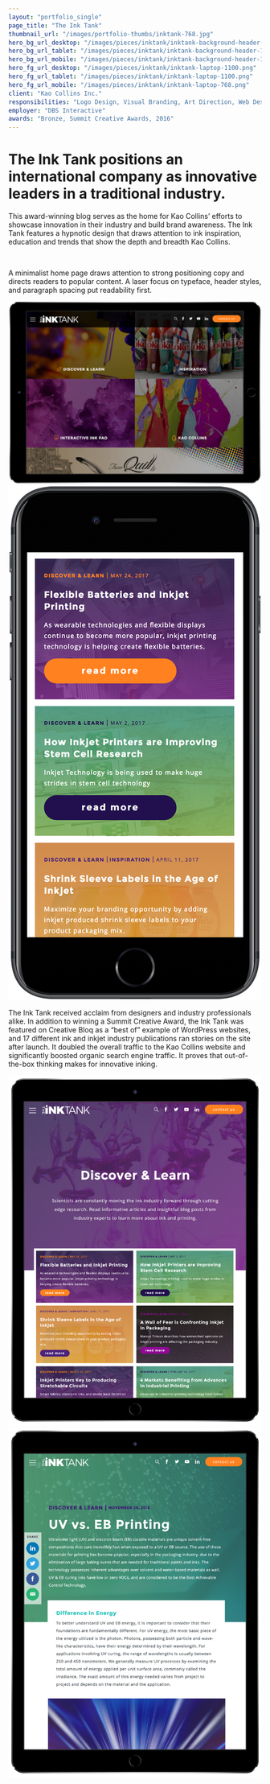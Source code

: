 ```yaml
---
layout: "portfolio_single"
page_title: "The Ink Tank"
thumbnail_url: "/images/portfolio-thumbs/inktank-768.jpg"
hero_bg_url_desktop: "/images/pieces/inktank/inktank-background-header-2000.jpg"
hero_bg_url_tablet: "/images/pieces/inktank/inktank-background-header-1100.jpg"
hero_bg_url_mobile: "/images/pieces/inktank/inktank-background-header-1100.jpg"
hero_fg_url_desktop: "/images/pieces/inktank/inktank-laptop-1100.png"
hero_fg_url_tablet: "/images/pieces/inktank/inktank-laptop-1100.png"
hero_fg_url_mobile: "/images/pieces/inktank/inktank-laptop-768.png"
client: "Kao Collins Inc."
responsibilities: "Logo Design, Visual Branding, Art Direction, Web Design, Style Tiles, Wireframes, Mockups"
employer: "DBS Interactive"
awards: "Bronze, Summit Creative Awards, 2016"
---
```


# The Ink Tank positions an international company as innovative leaders in a traditional industry.

This award-winning blog serves as the home for Kao Collins’ efforts to showcase innovation in their industry and build brand awareness. The Ink Tank features a hypnotic design that draws attention to ink inspiration, education and trends that show the depth and breadth Kao Collins.

<div class="single-image">
  <img src="/images/pieces/inktank/inktank-laptop-768.png" srcset="/images/pieces/inktank/inktank-laptop-1100.png, /images/pieces/haiku/inktank-laptop-1100.png 769w, /images/pieces/inktank/inktank-laptop-768.png 1101w" alt="">
</div>

A minimalist home page draws attention to strong positioning copy and directs readers to popular content. A laser focus on typeface, header styles, and paragraph spacing put readability first.

<div class="dual-4-5-image">
  <img src="/images/pieces/inktank/inktank-ipad-1-1100.png" alt="">
  <img src="/images/pieces/inktank/inktank-mobile-768.png" alt="">
</div>

The Ink Tank received acclaim from designers and industry professionals alike. In addition to winning a Summit Creative Award, the Ink Tank was featured on Creative Bloq as a “best of” example of WordPress websites, and 17 different ink and inkjet industry publications ran stories on the site after launch. It doubled the overall traffic to the Kao Collins website and significantly boosted organic search engine traffic. It proves that out-of-the-box thinking makes for innovative inking.

<div class="dual-image">
  <img src="/images/pieces/inktank/inktank-ipad-2-1100.png" alt="">
  <img src="/images/pieces/inktank/inktank-ipad-3-1100.png" alt="">
</div>
